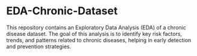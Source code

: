 # EDA-Chronic-Dataset
This repository contains an Exploratory Data Analysis (EDA) of a chronic disease dataset. The goal of this analysis is to identify key risk factors, trends, and patterns related to chronic diseases, helping in early detection and prevention strategies.

